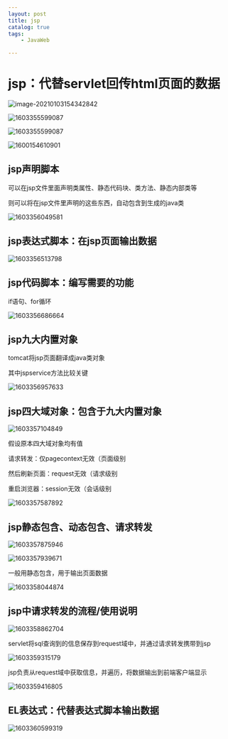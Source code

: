 ```yaml
---
layout: post
title: jsp
catalog: true
tags:
    - JavaWeb

---
```


# jsp：代替servlet回传html页面的数据

![image-20210103154342842](https://gitee.com/chrisxyq/picgo/raw/master/img/1600154147868.png)

![1603355599087](https://gitee.com/chrisxyq/picgo/raw/master/img/1603355599087.png)

![1603355599087](https://gitee.com/chrisxyq/picgo/raw/master/img/1603355599087.png)

![1600154610901](https://gitee.com/chrisxyq/picgo/raw/master/img/1600154610901.png)

## jsp声明脚本

可以在jsp文件里面声明类属性、静态代码块、类方法、静态内部类等

则可以将在jsp文件里声明的这些东西，自动包含到生成的java类

![1603356049581](https://gitee.com/chrisxyq/picgo/raw/master/img/1603356049581.png)

## jsp表达式脚本：在jsp页面输出数据

![1603356513798](https://gitee.com/chrisxyq/picgo/raw/master/img/1603356513798.png)

## jsp代码脚本：编写需要的功能

if语句、for循环

![1603356686664](https://gitee.com/chrisxyq/picgo/raw/master/img/1603356686664.png)

## jsp九大内置对象

tomcat将jsp页面翻译成java类对象

其中jspservice方法比较关键

![1603356957633](https://gitee.com/chrisxyq/picgo/raw/master/img/1603356957633.png)

## jsp四大域对象：包含于九大内置对象

![1603357104849](https://gitee.com/chrisxyq/picgo/raw/master/img/1603357104849.png)

假设原本四大域对象均有值

请求转发：仅pagecontext无效（页面级别

然后刷新页面：request无效（请求级别

重启浏览器：session无效（会话级别

![1603357587892](https://gitee.com/chrisxyq/picgo/raw/master/img/1603357587892.png)

## jsp静态包含、动态包含、请求转发

![1603357875946](https://gitee.com/chrisxyq/picgo/raw/master/img/1603357875946.png)

![1603357939671](https://gitee.com/chrisxyq/picgo/raw/master/img/1603357939671.png)

一般用静态包含，用于输出页面数据

![1603358044874](https://gitee.com/chrisxyq/picgo/raw/master/img/1603358044874.png)

## jsp中请求转发的流程/使用说明

![1603358862704](https://gitee.com/chrisxyq/picgo/raw/master/img/1603358862704.png)

servlet将sql查询到的信息保存到request域中，并通过请求转发携带到jsp

![1603359315179](https://gitee.com/chrisxyq/picgo/raw/master/img/1603359315179.png)

jsp负责从request域中获取信息，并遍历，将数据输出到前端客户端显示

![1603359416805](https://gitee.com/chrisxyq/picgo/raw/master/img/1603359416805.png)

## EL表达式：代替表达式脚本输出数据

![1603360599319](https://gitee.com/chrisxyq/picgo/raw/master/img/1603360599319.png)

